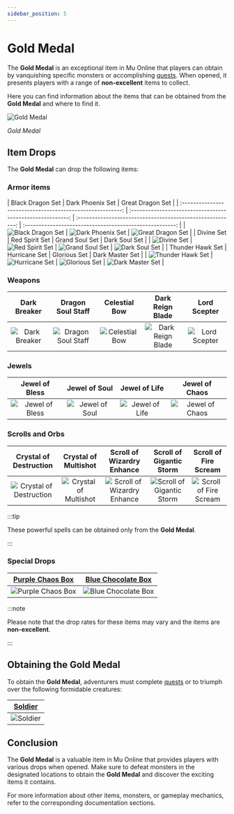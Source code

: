 ```yaml
---
sidebar_position: 5
---
```


# Gold Medal

The **Gold Medal** is an exceptional item in Mu Online that players can obtain by vanquishing specific monsters or accomplishing [quests](/gameplay-systems/quest-system). When opened, it presents players with a range of **non-excellent** items to collect.

Here you can find information about the items that can be obtained from the **Gold Medal** and where to find it.

![Gold Medal](/img/items/item-bags/gold-medal.png)

_Gold Medal_

## Item Drops

The **Gold Medal** can drop the following items:

### Armor items

|                      Black Dragon Set                      |                      Dark Phoenix Set                      |                      Great Dragon Set                      |
| :--------------------------------------------------------: | :--------------------------------------------------------: | :--------------------------------------------------------: | :------------------------------------------------------: |
| ![Black Dragon Set](/img/items/armors/dk/black-dragon.png) | ![Dark Phoenix Set](/img/items/armors/dk/dark-phoenix.png) | ![Great Dragon Set](/img/items/armors/dk/great-dragon.png) |
|                         Divine Set                         |                       Red Spirit Set                       |                       Grand Soul Set                       |                      Dark Soul Set                       |
|       ![Divine Set](/img/items/armors/fe/divine.png)       |   ![Red Spirit Set](/img/items/armors/fe/red-spirit.png)   |   ![Grand Soul Set](/img/items/armors/dw/grand-soul.png)   |   ![Dark Soul Set](/img/items/armors/dw/dark-soul.png)   |
|                      Thunder Hawk Set                      |                       Hurricane Set                        |                        Glorious Set                        |                     Dark Master Set                      |
| ![Thunder Hawk Set](/img/items/armors/mg/thunder-hawk.png) |    ![Hurricane Set](/img/items/armors/mg/hurricane.png)    |     ![Glorious Set](/img/items/armors/dl/glorious.png)     | ![Dark Master Set](/img/items/armors/dl/dark-master.png) |

### Weapons

|                    Dark Breaker                     |                       Dragon Soul Staff                       |                    Celestial Bow                    |                      Dark Reign Blade                       |                     Lord Scepter                      |
| :-------------------------------------------------: | :-----------------------------------------------------------: | :-------------------------------------------------: | :---------------------------------------------------------: | :---------------------------------------------------: |
| ![Dark Breaker](/img/items/swords/dark-breaker.png) | ![Dragon Soul Staff](/img/items/staffs/dragon-soul-staff.png) | ![Celestial Bow](/img/items/bows/celestial-bow.png) | ![Dark Reign Blade](/img/items/swords/dark-reign-blade.png) | ![Lord Scepter](/img/items/scepters/lord-scepter.png) |

### Jewels

|                 Jewel of Bless                 |                Jewel of Soul                 |                Jewel of Life                 |                 Jewel of Chaos                 |
| :--------------------------------------------: | :------------------------------------------: | :------------------------------------------: | :--------------------------------------------: |
| ![Jewel of Bless](/img/items/jewels/bless.png) | ![Jewel of Soul](/img/items/jewels/soul.png) | ![Jewel of Life](/img/items/jewels/life.png) | ![Jewel of Chaos](/img/items/jewels/chaos.png) |

### Scrolls and Orbs

|                    Crystal of Destruction                     |                     Crystal of Multishot                     |                      Scroll of Wizardry Enhance                      |                      Scroll of Gigantic Storm                      |                      Scroll of Fire Scream                       |
| :-----------------------------------------------------------: | :----------------------------------------------------------: | :------------------------------------------------------------------: | :----------------------------------------------------------------: | :--------------------------------------------------------------: |
| ![Crystal of Destruction](/img/items/scrolls-orbs/orb-dk.png) | ![Crystal of Multishot ](/img/items/scrolls-orbs/orb-dk.png) | ![Scroll of Wizardry Enhance](/img/items/scrolls-orbs/scroll-dw.png) | ![Scroll of Gigantic Storm](/img/items/scrolls-orbs/scroll-dw.png) | ![Scroll of Fire Scream ](/img/items/scrolls-orbs/scroll-dl.png) |

:::tip

These powerful spells can be obtained only from the **Gold Medal**.

:::

### Special Drops

|     [Purple Chaos Box](/items/item-bags/purple-chaos-box)      |     [Blue Chocolate Box](/items/item-bags/blue-chocolate-box)      |
| :------------------------------------------------------------: | :----------------------------------------------------------------: |
| ![Purple Chaos Box](/img/items/item-bags/purple-chaos-box.png) | ![Blue Chocolate Box](/img/items/item-bags/blue-chocolate-box.png) |

:::note

Please note that the drop rates for these items may vary and the items are **non-excellent**.

:::

## Obtaining the Gold Medal

To obtain the **Gold Medal**, adventurers must complete [quests](/gameplay-systems/quest-system) or to triumph over the following formidable creatures:

|     [Soldier](/special-monsters/others/soldier)      |
| :--------------------------------------------------: |
| ![Soldier](/img/monsters/special/others/soldier.jpg) |

## Conclusion

The **Gold Medal** is a valuable item in Mu Online that provides players with various drops when opened. Make sure to defeat monsters in the designated locations to obtain the **Gold Medal** and discover the exciting items it contains.

For more information about other items, monsters, or gameplay mechanics, refer to the corresponding documentation sections.
